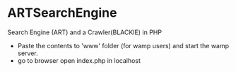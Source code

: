 # ARTSearchEngine
Search Engine (ART) and a Crawler(BLACKIE) in PHP


- Paste the contents to 'www' folder (for wamp users) and start the wamp server.
- go to browser open index.php in localhost 
